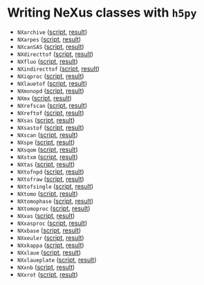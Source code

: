 # Writing NeXus classes with `h5py`

 * `NXarchive` ([script](ex_h5py_NXarchive.py), [result](../../applications/NXarchive.hdf5))
 * `NXarpes` ([script](ex_h5py_NXarpes.py), [result](../../applications/NXarpes.hdf5))
 * `NXcanSAS` ([script](ex_h5py_NXcanSAS.py), [result](../../applications/NXcanSAS.hdf5))
 * `NXdirecttof` ([script](ex_h5py_NXdirecttof.py), [result](../../applications/NXdirecttof.hdf5))
 * `NXfluo` ([script](ex_h5py_NXfluo.py), [result](../../applications/NXfluo.hdf5))
 * `NXindirecttof` ([script](ex_h5py_NXindirecttof.py), [result](../../applications/NXindirecttof.hdf5))
 * `NXiqproc` ([script](ex_h5py_NXiqproc.py), [result](../../applications/NXiqproc.hdf5))
 * `NXlauetof` ([script](ex_h5py_NXlauetof.py), [result](../../applications/NXlauetof.hdf5))
 * `NXmonopd` ([script](ex_h5py_NXmonopd.py), [result](../../applications/NXmonopd.hdf5))
 * `NXmx` ([script](ex_h5py_NXmx.py), [result](../../applications/NXmx.hdf5))
 * `NXrefscan` ([script](ex_h5py_NXrefscan.py), [result](../../applications/NXrefscan.hdf5))
 * `NXreftof` ([script](ex_h5py_NXreftof.py), [result](../../applications/NXreftof.hdf5))
 * `NXsas` ([script](ex_h5py_NXsas.py), [result](../../applications/NXsas.hdf5))
 * `NXsastof` ([script](ex_h5py_NXsastof.py), [result](../../applications/NXsastof.hdf5))
 * `NXscan` ([script](ex_h5py_NXscan.py), [result](../../applications/NXscan.hdf5))
 * `NXspe` ([script](ex_h5py_NXspe.py), [result](../../applications/NXspe.hdf5))
 * `NXsqom` ([script](ex_h5py_NXsqom.py), [result](../../applications/NXsqom.hdf5))
 * `NXstxm` ([script](ex_h5py_NXstxm.py), [result](../../applications/NXstxm.hdf5))
 * `NXtas` ([script](ex_h5py_NXtas.py), [result](../../applications/NXtas.hdf5))
 * `NXtofnpd` ([script](ex_h5py_NXtofnpd.py), [result](../../applications/NXtofnpd.hdf5))
 * `NXtofraw` ([script](ex_h5py_NXtofraw.py), [result](../../applications/NXtofraw.hdf5))
 * `NXtofsingle` ([script](ex_h5py_NXtofsingle.py), [result](../../applications/NXtofsingle.hdf5))
 * `NXtomo` ([script](ex_h5py_NXtomo.py), [result](../../applications/NXtomo.hdf5))
 * `NXtomophase` ([script](ex_h5py_NXtomophase.py), [result](../../applications/NXtomophase.hdf5))
 * `NXtomoproc` ([script](ex_h5py_NXtomoproc.py), [result](../../applications/NXtomoproc.hdf5))
 * `NXxas` ([script](ex_h5py_NXxas.py), [result](../../applications/NXxas.hdf5))
 * `NXxasproc` ([script](ex_h5py_NXxasproc.py), [result](../../applications/NXxasproc.hdf5))
 * `NXxbase` ([script](ex_h5py_NXxbase.py), [result](../../applications/NXxbase.hdf5))
 * `NXxeuler` ([script](ex_h5py_NXxeuler.py), [result](../../applications/NXxeuler.hdf5))
 * `NXxkappa` ([script](ex_h5py_NXxkappa.py), [result](../../applications/NXxkappa.hdf5))
 * `NXxlaue` ([script](ex_h5py_NXxlaue.py), [result](../../applications/NXxlaue.hdf5))
 * `NXxlaueplate` ([script](ex_h5py_NXxlaueplate.py), [result](../../applications/NXxlaueplate.hdf5))
 * `NXxnb` ([script](ex_h5py_NXxnb.py), [result](../../applications/NXxnb.hdf5))
 * `NXxrot` ([script](ex_h5py_NXxrot.py), [result](../../applications/NXxrot.hdf5))
